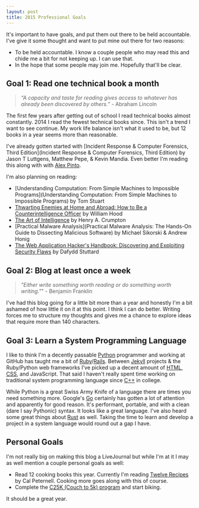 ```yaml
---
layout: post
title: 2015 Professional Goals
---
```


It's important to have goals, and put them out there to be held accountable. I've give it some thought and want to put mine out there for two reasons:

- To be held accountable. I know a couple people who may read this and chide me a bit for not keeping up. I can use that.
- In the hope that some people may join me. Hopefully that'll be clear.

## Goal 1: Read one technical book a month

> _“A capacity and taste for reading gives access to whatever has already been discovered by others.”_  - Abraham Lincoln

The first few years after getting out of school I read technical books almost constantly. 2014 I read the fewest technical books since. This isn't a trend I want to see continue. My work life balance isn't what it used to be, but 12 books in a year seems more than reasonable.

I've already gotten started with [Incident Response & Computer Forensics, Third Edition](Incident Response & Computer Forensics, Third Edition) by Jason T Luttgens, Matthew Pepe, & Kevin Mandia. Even better I'm reading this along with with [Alex Pinto](http://about.me/alexcpsec).

I'm also planning on reading:

- [Understanding Computation: From Simple Machines to Impossible Programs](Understanding Computation: From Simple Machines to Impossible Programs) by Tom Stuart
- [Thwarting Enemies at Home and Abroad: How to Be a Counterintelligence Officer](https://www.goodreads.com/book/show/5979810-thwarting-enemies-at-home-and-abroad) by William Hood
- [The Art of Intelligence](https://www.goodreads.com/book/show/13590828-the-art-of-intelligence) by Henry A. Crumpton
- [Practical Malware Analysis](Practical Malware Analysis: The Hands-On Guide to Dissecting Malicious Software) by Michael Sikorski & Andrew Honig
- [The Web Application Hacker's Handbook: Discovering and Exploiting Security Flaws](https://www.goodreads.com/book/show/1914619.The_Web_Application_Hacker_s_Handbook) by Dafydd Stuttard

## Goal 2: Blog at least once a week

> _"Either write something worth reading or do something worth writing."_" - Benjamin Franklin

I've had this blog going for a little bit more than a year and honestly I'm a bit ashamed of how little it on it at this point. I think I can do better. Writing forces me to structure my thoughts and gives me a chance to explore ideas that require more than 140 characters.

## Goal 3: Learn a System Programming Language

I like to think I'm a decently passable [Python](https://www.python.org) programmer and working at GitHub has taught me a bit of [Ruby](https://www.ruby-lang.org/en/)/[Rails](http://rubyonrails.org). Between [Jekyll](http://jekyllrb.com) projects & the Ruby/Python web frameworks I've picked up a decent amount of [HTML](http://www.w3.org/html/), [CSS](http://www.w3.org/Style/CSS/), and JavaScript. That said I haven't really spent time working on traditional system programming language since [C++](http://isocpp.org) in college.

While Python is a great Swiss Army Knife of a language there are times you need something more. Google's [Go](https://golang.org) certainly has gotten a lot of attention and apparently for good reason. It's performant, portable, and with a clean (dare I say Pythonic) syntax. It looks like a great language. I've also heard some great things about [Rust](http://www.rust-lang.org) as well. Taking the time to learn and develop a project in a system language would round out a gap I have.

## Personal Goals
I'm not really big on making this blog a LiveJournal but while I'm at it I may as well mention a couple personal goals as well:

- Read 12 cooking books this year. Currently I'm reading [Twelve Recipes](https://www.goodreads.com/book/show/20721957-twelve-recipes) by Cal Peternell. Cooking more goes along with this of course.
- Complete the [C25K (Couch to 5k) program](http://www.coolrunning.com/engine/2/2_3/181.shtml) and start biking.

It should be a great year.
